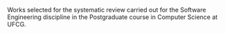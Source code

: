 Works selected for the systematic review carried out for the Software Engineering discipline in the Postgraduate course in Computer Science at UFCG.
